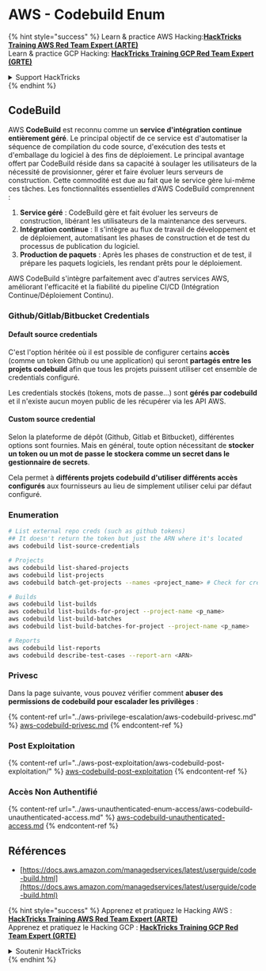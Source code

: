 # AWS - Codebuild Enum

{% hint style="success" %}
Learn & practice AWS Hacking:<img src="../../../.gitbook/assets/image (1) (1) (1) (1).png" alt="" data-size="line">[**HackTricks Training AWS Red Team Expert (ARTE)**](https://training.hacktricks.xyz/courses/arte)<img src="../../../.gitbook/assets/image (1) (1) (1) (1).png" alt="" data-size="line">\
Learn & practice GCP Hacking: <img src="../../../.gitbook/assets/image (2) (1).png" alt="" data-size="line">[**HackTricks Training GCP Red Team Expert (GRTE)**<img src="../../../.gitbook/assets/image (2) (1).png" alt="" data-size="line">](https://training.hacktricks.xyz/courses/grte)

<details>

<summary>Support HackTricks</summary>

* Check the [**subscription plans**](https://github.com/sponsors/carlospolop)!
* **Join the** 💬 [**Discord group**](https://discord.gg/hRep4RUj7f) or the [**telegram group**](https://t.me/peass) or **follow** us on **Twitter** 🐦 [**@hacktricks\_live**](https://twitter.com/hacktricks_live)**.**
* **Share hacking tricks by submitting PRs to the** [**HackTricks**](https://github.com/carlospolop/hacktricks) and [**HackTricks Cloud**](https://github.com/carlospolop/hacktricks-cloud) github repos.

</details>
{% endhint %}

## CodeBuild

AWS **CodeBuild** est reconnu comme un **service d'intégration continue entièrement géré**. Le principal objectif de ce service est d'automatiser la séquence de compilation du code source, d'exécution des tests et d'emballage du logiciel à des fins de déploiement. Le principal avantage offert par CodeBuild réside dans sa capacité à soulager les utilisateurs de la nécessité de provisionner, gérer et faire évoluer leurs serveurs de construction. Cette commodité est due au fait que le service gère lui-même ces tâches. Les fonctionnalités essentielles d'AWS CodeBuild comprennent :

1. **Service géré** : CodeBuild gère et fait évoluer les serveurs de construction, libérant les utilisateurs de la maintenance des serveurs.
2. **Intégration continue** : Il s'intègre au flux de travail de développement et de déploiement, automatisant les phases de construction et de test du processus de publication du logiciel.
3. **Production de paquets** : Après les phases de construction et de test, il prépare les paquets logiciels, les rendant prêts pour le déploiement.

AWS CodeBuild s'intègre parfaitement avec d'autres services AWS, améliorant l'efficacité et la fiabilité du pipeline CI/CD (Intégration Continue/Déploiement Continu).

### **Github/Gitlab/Bitbucket Credentials**

#### **Default source credentials**

C'est l'option héritée où il est possible de configurer certains **accès** (comme un token Github ou une application) qui seront **partagés entre les projets codebuild** afin que tous les projets puissent utiliser cet ensemble de credentials configuré.

Les credentials stockés (tokens, mots de passe...) sont **gérés par codebuild** et il n'existe aucun moyen public de les récupérer via les API AWS.

#### Custom source credential

Selon la plateforme de dépôt (Github, Gitlab et Bitbucket), différentes options sont fournies. Mais en général, toute option nécessitant de **stocker un token ou un mot de passe le stockera comme un secret dans le gestionnaire de secrets**.

Cela permet à **différents projets codebuild d'utiliser différents accès configurés** aux fournisseurs au lieu de simplement utiliser celui par défaut configuré.

### Enumeration
```bash
# List external repo creds (such as github tokens)
## It doesn't return the token but just the ARN where it's located
aws codebuild list-source-credentials

# Projects
aws codebuild list-shared-projects
aws codebuild list-projects
aws codebuild batch-get-projects --names <project_name> # Check for creds in env vars

# Builds
aws codebuild list-builds
aws codebuild list-builds-for-project --project-name <p_name>
aws codebuild list-build-batches
aws codebuild list-build-batches-for-project --project-name <p_name>

# Reports
aws codebuild list-reports
aws codebuild describe-test-cases --report-arn <ARN>
```
### Privesc

Dans la page suivante, vous pouvez vérifier comment **abuser des permissions de codebuild pour escalader les privilèges** :

{% content-ref url="../aws-privilege-escalation/aws-codebuild-privesc.md" %}
[aws-codebuild-privesc.md](../aws-privilege-escalation/aws-codebuild-privesc.md)
{% endcontent-ref %}

### Post Exploitation

{% content-ref url="../aws-post-exploitation/aws-codebuild-post-exploitation/" %}
[aws-codebuild-post-exploitation](../aws-post-exploitation/aws-codebuild-post-exploitation/)
{% endcontent-ref %}

### Accès Non Authentifié

{% content-ref url="../aws-unauthenticated-enum-access/aws-codebuild-unauthenticated-access.md" %}
[aws-codebuild-unauthenticated-access.md](../aws-unauthenticated-enum-access/aws-codebuild-unauthenticated-access.md)
{% endcontent-ref %}

## Références

* [https://docs.aws.amazon.com/managedservices/latest/userguide/code-build.html](https://docs.aws.amazon.com/managedservices/latest/userguide/code-build.html)

{% hint style="success" %}
Apprenez et pratiquez le Hacking AWS :<img src="../../../.gitbook/assets/image (1) (1) (1) (1).png" alt="" data-size="line">[**HackTricks Training AWS Red Team Expert (ARTE)**](https://training.hacktricks.xyz/courses/arte)<img src="../../../.gitbook/assets/image (1) (1) (1) (1).png" alt="" data-size="line">\
Apprenez et pratiquez le Hacking GCP : <img src="../../../.gitbook/assets/image (2) (1).png" alt="" data-size="line">[**HackTricks Training GCP Red Team Expert (GRTE)**<img src="../../../.gitbook/assets/image (2) (1).png" alt="" data-size="line">](https://training.hacktricks.xyz/courses/grte)

<details>

<summary>Soutenir HackTricks</summary>

* Vérifiez les [**plans d'abonnement**](https://github.com/sponsors/carlospolop) !
* **Rejoignez le** 💬 [**groupe Discord**](https://discord.gg/hRep4RUj7f) ou le [**groupe telegram**](https://t.me/peass) ou **suivez** nous sur **Twitter** 🐦 [**@hacktricks\_live**](https://twitter.com/hacktricks_live)**.**
* **Partagez des astuces de hacking en soumettant des PRs aux** [**HackTricks**](https://github.com/carlospolop/hacktricks) et [**HackTricks Cloud**](https://github.com/carlospolop/hacktricks-cloud) dépôts github.

</details>
{% endhint %}
